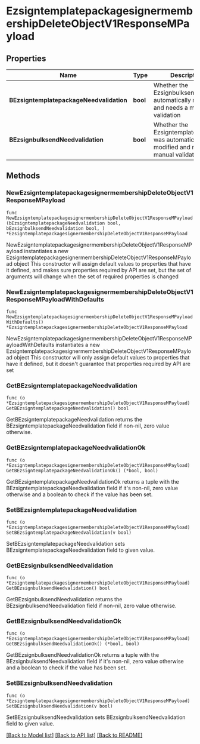 # EzsigntemplatepackagesignermembershipDeleteObjectV1ResponseMPayload

## Properties

Name | Type | Description | Notes
------------ | ------------- | ------------- | -------------
**BEzsigntemplatepackageNeedvalidation** | **bool** | Whether the Ezsignbulksend was automatically modified and needs a manual validation | 
**BEzsignbulksendNeedvalidation** | **bool** | Whether the Ezsigntemplatepackage was automatically modified and needs a manual validation | 

## Methods

### NewEzsigntemplatepackagesignermembershipDeleteObjectV1ResponseMPayload

`func NewEzsigntemplatepackagesignermembershipDeleteObjectV1ResponseMPayload(bEzsigntemplatepackageNeedvalidation bool, bEzsignbulksendNeedvalidation bool, ) *EzsigntemplatepackagesignermembershipDeleteObjectV1ResponseMPayload`

NewEzsigntemplatepackagesignermembershipDeleteObjectV1ResponseMPayload instantiates a new EzsigntemplatepackagesignermembershipDeleteObjectV1ResponseMPayload object
This constructor will assign default values to properties that have it defined,
and makes sure properties required by API are set, but the set of arguments
will change when the set of required properties is changed

### NewEzsigntemplatepackagesignermembershipDeleteObjectV1ResponseMPayloadWithDefaults

`func NewEzsigntemplatepackagesignermembershipDeleteObjectV1ResponseMPayloadWithDefaults() *EzsigntemplatepackagesignermembershipDeleteObjectV1ResponseMPayload`

NewEzsigntemplatepackagesignermembershipDeleteObjectV1ResponseMPayloadWithDefaults instantiates a new EzsigntemplatepackagesignermembershipDeleteObjectV1ResponseMPayload object
This constructor will only assign default values to properties that have it defined,
but it doesn't guarantee that properties required by API are set

### GetBEzsigntemplatepackageNeedvalidation

`func (o *EzsigntemplatepackagesignermembershipDeleteObjectV1ResponseMPayload) GetBEzsigntemplatepackageNeedvalidation() bool`

GetBEzsigntemplatepackageNeedvalidation returns the BEzsigntemplatepackageNeedvalidation field if non-nil, zero value otherwise.

### GetBEzsigntemplatepackageNeedvalidationOk

`func (o *EzsigntemplatepackagesignermembershipDeleteObjectV1ResponseMPayload) GetBEzsigntemplatepackageNeedvalidationOk() (*bool, bool)`

GetBEzsigntemplatepackageNeedvalidationOk returns a tuple with the BEzsigntemplatepackageNeedvalidation field if it's non-nil, zero value otherwise
and a boolean to check if the value has been set.

### SetBEzsigntemplatepackageNeedvalidation

`func (o *EzsigntemplatepackagesignermembershipDeleteObjectV1ResponseMPayload) SetBEzsigntemplatepackageNeedvalidation(v bool)`

SetBEzsigntemplatepackageNeedvalidation sets BEzsigntemplatepackageNeedvalidation field to given value.


### GetBEzsignbulksendNeedvalidation

`func (o *EzsigntemplatepackagesignermembershipDeleteObjectV1ResponseMPayload) GetBEzsignbulksendNeedvalidation() bool`

GetBEzsignbulksendNeedvalidation returns the BEzsignbulksendNeedvalidation field if non-nil, zero value otherwise.

### GetBEzsignbulksendNeedvalidationOk

`func (o *EzsigntemplatepackagesignermembershipDeleteObjectV1ResponseMPayload) GetBEzsignbulksendNeedvalidationOk() (*bool, bool)`

GetBEzsignbulksendNeedvalidationOk returns a tuple with the BEzsignbulksendNeedvalidation field if it's non-nil, zero value otherwise
and a boolean to check if the value has been set.

### SetBEzsignbulksendNeedvalidation

`func (o *EzsigntemplatepackagesignermembershipDeleteObjectV1ResponseMPayload) SetBEzsignbulksendNeedvalidation(v bool)`

SetBEzsignbulksendNeedvalidation sets BEzsignbulksendNeedvalidation field to given value.



[[Back to Model list]](../README.md#documentation-for-models) [[Back to API list]](../README.md#documentation-for-api-endpoints) [[Back to README]](../README.md)


